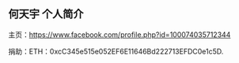 ## 何天宇 个人简介

主页：https://www.facebook.com/profile.php?id=100074035712344

捐助：ETH：0xcC345e515e052EF6E11646Bd222713EFDC0e1c5D.






